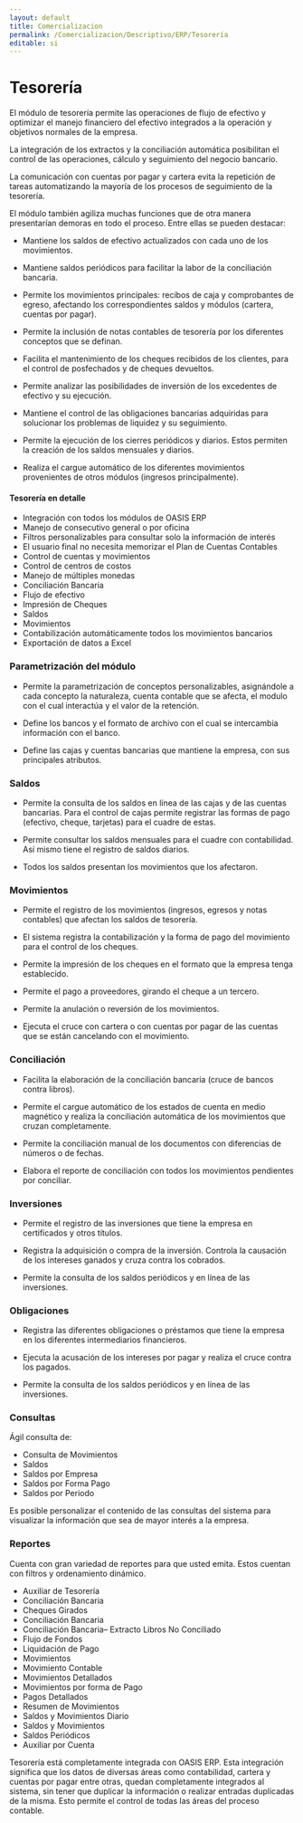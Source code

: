 ```yaml
---
layout: default
title: Comercializacion
permalink: /Comercializacion/Descriptivo/ERP/Tesorería
editable: si
---
```


# Tesorería

El módulo de tesorería permite las operaciones de flujo de efectivo y optimizar el manejo financiero del efectivo integrados a la operación y objetivos normales de la empresa.  

La integración de los extractos y la conciliación automática posibilitan el control de las operaciones, cálculo y seguimiento del negocio bancario.  

La comunicación con cuentas por pagar y cartera evita la repetición de tareas automatizando la mayoría de los procesos de seguimiento de la tesorería.  

El módulo también agiliza muchas funciones que de otra manera presentarían demoras en todo el proceso. Entre ellas se pueden destacar:  

* Mantiene los saldos de efectivo actualizados con cada uno de los movimientos.  

* Mantiene saldos periódicos para facilitar la labor de la conciliación bancaria.  

* Permite los movimientos principales: recibos de caja y comprobantes de egreso, afectando los correspondientes saldos y módulos (cartera, cuentas por pagar).  

* Permite la inclusión de notas contables de tesorería por los diferentes conceptos que se definan.  

* Facilita el mantenimiento de los cheques recibidos de los clientes, para el control de posfechados y de cheques devueltos.  

* Permite analizar las posibilidades de inversión de los excedentes de efectivo y su ejecución.  

* Mantiene el control de las obligaciones bancarias adquiridas para solucionar los problemas de liquidez y su seguimiento.  

* Permite la ejecución de los cierres periódicos y diarios. Estos permiten la creación de los saldos mensuales y diarios.  

* Realiza el cargue automático de los diferentes movimientos provenientes de otros módulos (ingresos principalmente).  


#### Tesorería en detalle

* Integración con todos los módulos de OASIS ERP  
* Manejo de consecutivo general o por oficina  
* Filtros personalizables para consultar solo la información de interés  
* El usuario final no necesita memorizar el Plan de Cuentas Contables  
* Control de cuentas y movimientos  
* Control de centros de costos  
* Manejo de múltiples monedas  
* Conciliación Bancaria  
* Flujo de efectivo  
* Impresión de Cheques  
* Saldos  
* Movimientos  
* Contabilización automáticamente todos los movimientos bancarios  
* Exportación de datos a Excel  


### Parametrización del módulo

* Permite la parametrización de conceptos personalizables, asignándole a cada concepto la naturaleza, cuenta contable que se afecta, el modulo con el cual interactúa y el valor de la retención.  

* Define los bancos y el formato de archivo con el cual se intercambia información con el banco.  

* Define las cajas y cuentas bancarias que mantiene la empresa, con sus principales atributos.  

### Saldos

* Permite la consulta de los saldos en línea de las cajas y de las cuentas bancarias. Para el control de cajas permite registrar las formas de pago (efectivo, cheque, tarjetas) para el cuadre de estas.  

* Permite consultar los saldos mensuales para el cuadre con contabilidad. Así mismo tiene el registro de saldos diarios.  

* Todos los saldos presentan los movimientos que los afectaron.  

### Movimientos

* Permite el registro de los movimientos (ingresos, egresos y notas contables) que afectan los saldos de tesorería.  

* El sistema registra la contabilización y la forma de pago del movimiento para el control de los cheques.  

* Permite la impresión de los cheques en el formato que la empresa tenga establecido.  

* Permite el pago a proveedores, girando el cheque a un tercero.  

* Permite la anulación o reversión de los movimientos.  

* Ejecuta el cruce con cartera o con cuentas por pagar de las cuentas que se están cancelando con el movimiento.  

### Conciliación

* Facilita la elaboración de la conciliación bancaria (cruce de bancos contra libros).  

* Permite el cargue automático de los estados de cuenta en medio magnético y realiza la conciliación automática de los movimientos que cruzan completamente.  

* Permite la conciliación manual de los documentos con diferencias de números o de fechas.  

* Elabora el reporte de conciliación con todos los movimientos pendientes por conciliar.  

### Inversiones

* Permite el registro de las inversiones que tiene la empresa en certificados y otros títulos.  

* Registra la adquisición o compra de la inversión. Controla la causación de los intereses ganados y cruza contra los cobrados.  

* Permite la consulta de los saldos periódicos y en línea de las inversiones.  

### Obligaciones

* Registra las diferentes obligaciones o préstamos que tiene la empresa en los diferentes intermediarios financieros.  

* Ejecuta la acusación de los intereses por pagar y realiza el cruce contra los pagados.  

* Permite la consulta de los saldos periódicos y en línea de las inversiones.  

### Consultas

Ágil consulta de:  

* Consulta de Movimientos  
* Saldos  
* Saldos por Empresa  
* Saldos por Forma Pago  
* Saldos por Periodo  

Es posible personalizar el contenido de las consultas del sistema para visualizar la información que sea de mayor interés a la empresa.  

### Reportes

Cuenta con gran variedad de reportes para que usted emita. Estos cuentan con filtros y ordenamiento dinámico.  

* Auxiliar de Tesorería  
* Conciliación Bancaria  
* Cheques Girados  
* Conciliación Bancaria  
* Conciliación Bancaria– Extracto Libros No Conciliado  
* Flujo de Fondos  
* Liquidación de Pago  
* Movimientos  
* Movimiento Contable  
* Movimientos Detallados  
* Movimientos por forma de Pago  
* Pagos Detallados  
* Resumen de Movimientos  
* Saldos y Movimientos Diario  
* Saldos y Movimientos  
* Saldos Periódicos  
* Auxiliar por Cuenta  


Tesorería está completamente integrada con OASIS ERP. Esta integración significa que los datos de diversas áreas como contabilidad, cartera y cuentas por pagar entre otras, quedan completamente integrados al sistema, sin tener que duplicar la información o realizar entradas duplicadas de la misma.  Esto permite el control de todas las áreas del proceso contable.  


